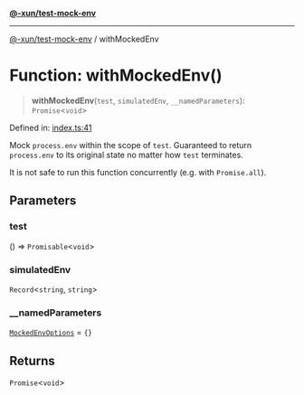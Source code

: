 [**@-xun/test-mock-env**](../README.md)

***

[@-xun/test-mock-env](../README.md) / withMockedEnv

# Function: withMockedEnv()

> **withMockedEnv**(`test`, `simulatedEnv`, `__namedParameters`): `Promise`\<`void`\>

Defined in: [index.ts:41](https://github.com/Xunnamius/test-utils/blob/f58da4dbf02e0758e7700f67f2427126f3ccba89/packages/test-mock-env/src/index.ts#L41)

Mock `process.env` within the scope of `test`. Guaranteed to return
`process.env` to its original state no matter how `test` terminates.

It is not safe to run this function concurrently (e.g. with `Promise.all`).

## Parameters

### test

() => `Promisable`\<`void`\>

### simulatedEnv

`Record`\<`string`, `string`\>

### \_\_namedParameters

[`MockedEnvOptions`](../type-aliases/MockedEnvOptions.md) = `{}`

## Returns

`Promise`\<`void`\>
